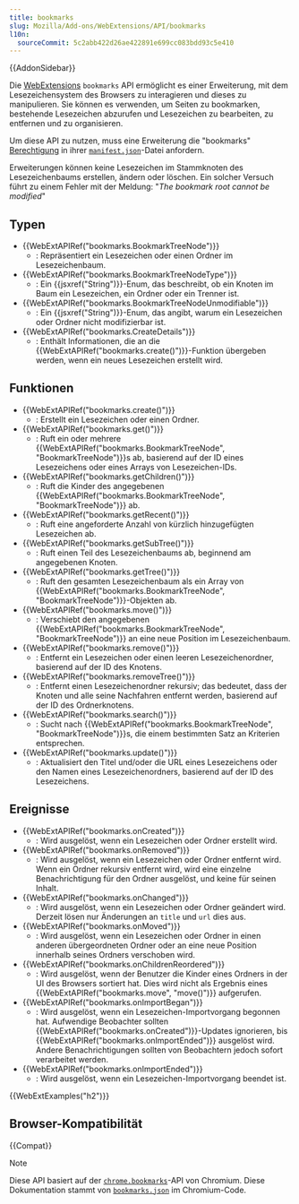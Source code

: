 ```yaml
---
title: bookmarks
slug: Mozilla/Add-ons/WebExtensions/API/bookmarks
l10n:
  sourceCommit: 5c2abb422d26ae422891e699cc083bdd93c5e410
---
```


{{AddonSidebar}}

Die [WebExtensions](/de/docs/Mozilla/Add-ons/WebExtensions) `bookmarks` API ermöglicht es einer Erweiterung, mit dem Lesezeichensystem des Browsers zu interagieren und dieses zu manipulieren. Sie können es verwenden, um Seiten zu bookmarken, bestehende Lesezeichen abzurufen und Lesezeichen zu bearbeiten, zu entfernen und zu organisieren.

Um diese API zu nutzen, muss eine Erweiterung die "bookmarks" [Berechtigung](/de/docs/Mozilla/Add-ons/WebExtensions/manifest.json/permissions) in ihrer [`manifest.json`](/de/docs/Mozilla/Add-ons/WebExtensions/manifest.json)-Datei anfordern.

Erweiterungen können keine Lesezeichen im Stammknoten des Lesezeichenbaums erstellen, ändern oder löschen. Ein solcher Versuch führt zu einem Fehler mit der Meldung: "_The bookmark root cannot be modified_"

## Typen

- {{WebExtAPIRef("bookmarks.BookmarkTreeNode")}}
  - : Repräsentiert ein Lesezeichen oder einen Ordner im Lesezeichenbaum.
- {{WebExtAPIRef("bookmarks.BookmarkTreeNodeType")}}
  - : Ein {{jsxref("String")}}-Enum, das beschreibt, ob ein Knoten im Baum ein Lesezeichen, ein Ordner oder ein Trenner ist.
- {{WebExtAPIRef("bookmarks.BookmarkTreeNodeUnmodifiable")}}
  - : Ein {{jsxref("String")}}-Enum, das angibt, warum ein Lesezeichen oder Ordner nicht modifizierbar ist.
- {{WebExtAPIRef("bookmarks.CreateDetails")}}
  - : Enthält Informationen, die an die {{WebExtAPIRef("bookmarks.create()")}}-Funktion übergeben werden, wenn ein neues Lesezeichen erstellt wird.

## Funktionen

- {{WebExtAPIRef("bookmarks.create()")}}
  - : Erstellt ein Lesezeichen oder einen Ordner.
- {{WebExtAPIRef("bookmarks.get()")}}
  - : Ruft ein oder mehrere {{WebExtAPIRef("bookmarks.BookmarkTreeNode", "BookmarkTreeNode")}}s ab, basierend auf der ID eines Lesezeichens oder eines Arrays von Lesezeichen-IDs.
- {{WebExtAPIRef("bookmarks.getChildren()")}}
  - : Ruft die Kinder des angegebenen {{WebExtAPIRef("bookmarks.BookmarkTreeNode", "BookmarkTreeNode")}} ab.
- {{WebExtAPIRef("bookmarks.getRecent()")}}
  - : Ruft eine angeforderte Anzahl von kürzlich hinzugefügten Lesezeichen ab.
- {{WebExtAPIRef("bookmarks.getSubTree()")}}
  - : Ruft einen Teil des Lesezeichenbaums ab, beginnend am angegebenen Knoten.
- {{WebExtAPIRef("bookmarks.getTree()")}}
  - : Ruft den gesamten Lesezeichenbaum als ein Array von {{WebExtAPIRef("bookmarks.BookmarkTreeNode", "BookmarkTreeNode")}}-Objekten ab.
- {{WebExtAPIRef("bookmarks.move()")}}
  - : Verschiebt den angegebenen {{WebExtAPIRef("bookmarks.BookmarkTreeNode", "BookmarkTreeNode")}} an eine neue Position im Lesezeichenbaum.
- {{WebExtAPIRef("bookmarks.remove()")}}
  - : Entfernt ein Lesezeichen oder einen leeren Lesezeichenordner, basierend auf der ID des Knotens.
- {{WebExtAPIRef("bookmarks.removeTree()")}}
  - : Entfernt einen Lesezeichenordner rekursiv; das bedeutet, dass der Knoten und alle seine Nachfahren entfernt werden, basierend auf der ID des Ordnerknotens.
- {{WebExtAPIRef("bookmarks.search()")}}
  - : Sucht nach {{WebExtAPIRef("bookmarks.BookmarkTreeNode", "BookmarkTreeNode")}}s, die einem bestimmten Satz an Kriterien entsprechen.
- {{WebExtAPIRef("bookmarks.update()")}}
  - : Aktualisiert den Titel und/oder die URL eines Lesezeichens oder den Namen eines Lesezeichenordners, basierend auf der ID des Lesezeichens.

## Ereignisse

- {{WebExtAPIRef("bookmarks.onCreated")}}
  - : Wird ausgelöst, wenn ein Lesezeichen oder Ordner erstellt wird.
- {{WebExtAPIRef("bookmarks.onRemoved")}}
  - : Wird ausgelöst, wenn ein Lesezeichen oder Ordner entfernt wird. Wenn ein Ordner rekursiv entfernt wird, wird eine einzelne Benachrichtigung für den Ordner ausgelöst, und keine für seinen Inhalt.
- {{WebExtAPIRef("bookmarks.onChanged")}}
  - : Wird ausgelöst, wenn ein Lesezeichen oder Ordner geändert wird. Derzeit lösen nur Änderungen an `title` und `url` dies aus.
- {{WebExtAPIRef("bookmarks.onMoved")}}
  - : Wird ausgelöst, wenn ein Lesezeichen oder Ordner in einen anderen übergeordneten Ordner oder an eine neue Position innerhalb seines Ordners verschoben wird.
- {{WebExtAPIRef("bookmarks.onChildrenReordered")}}
  - : Wird ausgelöst, wenn der Benutzer die Kinder eines Ordners in der UI des Browsers sortiert hat. Dies wird nicht als Ergebnis eines {{WebExtAPIRef("bookmarks.move", "move()")}} aufgerufen.
- {{WebExtAPIRef("bookmarks.onImportBegan")}}
  - : Wird ausgelöst, wenn ein Lesezeichen-Importvorgang begonnen hat. Aufwendige Beobachter sollten {{WebExtAPIRef("bookmarks.onCreated")}}-Updates ignorieren, bis {{WebExtAPIRef("bookmarks.onImportEnded")}} ausgelöst wird. Andere Benachrichtigungen sollten von Beobachtern jedoch sofort verarbeitet werden.
- {{WebExtAPIRef("bookmarks.onImportEnded")}}
  - : Wird ausgelöst, wenn ein Lesezeichen-Importvorgang beendet ist.

{{WebExtExamples("h2")}}

## Browser-Kompatibilität

{{Compat}}

> [!NOTE]
> Diese API basiert auf der [`chrome.bookmarks`](https://developer.chrome.com/docs/extensions/reference/api/bookmarks)-API von Chromium. Diese Dokumentation stammt von [`bookmarks.json`](https://chromium.googlesource.com/chromium/src/+/master/chrome/common/extensions/api/bookmarks.json) im Chromium-Code.
